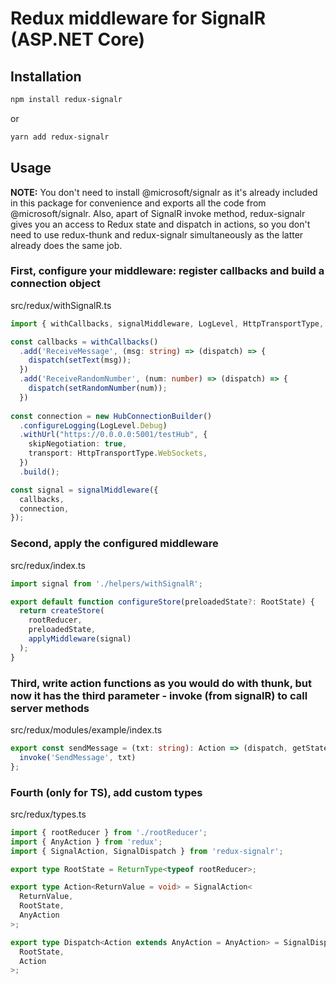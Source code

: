 # Redux middleware for SignalR (ASP.NET Core)

## Installation

```bash
npm install redux-signalr
```
or
```bash
yarn add redux-signalr
```

## Usage

**NOTE:** You don't need to install @microsoft/signalr as  it's already included in this package for convenience and exports all the code from @microsoft/signalr.
Also, apart of SignalR invoke method, redux-signalr gives you an access to Redux state and dispatch in actions, so you don't need to use redux-thunk and redux-signalr simultaneously as the latter already does the same job.

### First, configure your middleware: register callbacks and build a connection object

src/redux/withSignalR.ts
```ts
import { withCallbacks, signalMiddleware, LogLevel, HttpTransportType, HubConnectionBuilder } from 'redux-signalr';

const callbacks = withCallbacks()
  .add('ReceiveMessage', (msg: string) => (dispatch) => {
    dispatch(setText(msg));
  })
  .add('ReceiveRandomNumber', (num: number) => (dispatch) => {
    dispatch(setRandomNumber(num));
  })
  
const connection = new HubConnectionBuilder()
  .configureLogging(LogLevel.Debug)
  .withUrl("https://0.0.0.0:5001/testHub", {
    skipNegotiation: true,
    transport: HttpTransportType.WebSockets,
  })
  .build();

const signal = signalMiddleware({
  callbacks,
  connection,
});
```

### Second, apply the configured middleware 

src/redux/index.ts
```ts
import signal from './helpers/withSignalR';

export default function configureStore(preloadedState?: RootState) {
  return createStore(
    rootReducer,
    preloadedState,
    applyMiddleware(signal)
  );
}
```

### Third, write action functions as you would do with thunk, but now it has the third parameter - invoke (from signalR) to call server methods

src/redux/modules/example/index.ts
```ts
export const sendMessage = (txt: string): Action => (dispatch, getState, invoke) => {
  invoke('SendMessage', txt)
};
```

### Fourth (only for TS), add custom types

src/redux/types.ts
```ts
import { rootReducer } from './rootReducer';
import { AnyAction } from 'redux';
import { SignalAction, SignalDispatch } from 'redux-signalr';

export type RootState = ReturnType<typeof rootReducer>;

export type Action<ReturnValue = void> = SignalAction<
  ReturnValue,
  RootState,
  AnyAction
>;

export type Dispatch<Action extends AnyAction = AnyAction> = SignalDispatch<
  RootState,
  Action
>;
```
